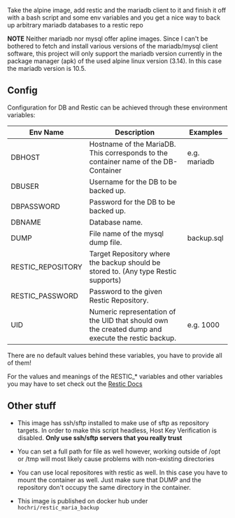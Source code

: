 Take the alpine image, add restic and the mariadb client to it and finish it off with a bash script and some env variables and you get a nice way to back up arbitrary mariadb databases to a restic repo

**NOTE** Neither mariadb nor mysql offer apline images. Since I can't be bothered to fetch and install various versions of the mariadb/mysql client software, this project will only support the mariadb version currently in the package manager (apk) of the used alpine linux version (3.14). In this case the mariadb version is 10.5.

## Config

Configuration for DB and Restic can be achieved through these environment variables:

| Env Name          | Description    | Examples  |
| ----------        | -------------- | --------- |
| DBHOST            | Hostname of the MariaDB. This corresponds to the container name of the DB-Container | e.g. mariadb |
| DBUSER            | Username for the DB to be backed up. |           |
| DBPASSWORD        | Password for the DB to be backed up. |           |
| DBNAME            | Database name.  |           |
| DUMP              | File name of the mysql dump file. | backup.sql |
| RESTIC_REPOSITORY | Target Repository where the backup should be stored to. (Any type Restic supports) |           |
| RESTIC_PASSWORD   | Password to the given Restic Repository. |           |
| UID               | Numeric representation of the UID that should own the created dump and execute the restic backup. | e.g. 1000 |



There are no default values behind these variables, you have to provide all  of them!

For the values and meanings of the RESTIC_* variables and other variables you may have to set check out the [Restic Docs](https://restic.readthedocs.io/en/latest/040_backup.html#environment-variables)

## Other stuff

- This image has ssh/sftp installed to make use of sftp as repository targets. In order to make this script headless, Host Key Verification is disabled. **Only use ssh/sftp servers that you really trust**

- You can set a full path for file as well however, working outside of /opt or /tmp will most likely cause problems with non-existing directories

- You can use local repositores with restic as well. In this case you have to mount the container as well. Just make sure that DUMP and the repository don't occupy the same directory in the container.

- This image is published on docker hub under `hochri/restic_maria_backup`
